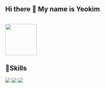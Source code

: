 

<!--
**duswnsxnxn/duswnsxnxn** is a ✨ _special_ ✨ repository because its `README.md` (this file) appears on your GitHub profile.

Here are some ideas to get you started:

- 🔭 I’m currently working on ...
- 🌱 I’m currently learning ...
- 👯 I’m looking to collaborate on ...
- 🤔 I’m looking for help with ...
- 💬 Ask me about ...
- 📫 How to reach me: ...
- 😄 Pronouns: ...
- ⚡ Fun fact: ...
-->
  <h2>Hi there 👋 My name is Yeokim</h2><br>
  <a href="https://abstracted-harmony-a37.notion.site/97cfc5bbbb404559b4ce28ce76dff120"><img src="https://img.shields.io/badge/Blog-000000?style=flat-square&logo=Notion&logoColor=white" width="100"/></a>
  <h2>🌱Skills</h2>
  <img src="https://img.shields.io/badge/Blog-000000?style=flat-square&logo=Notion&logoColor=white"/>
  <img src="https://img.shields.io/badge/Blog-000000?style=flat-square&logo=Notion&logoColor=white"/>
  <img src="https://img.shields.io/badge/Blog-000000?style=flat-square&logo=Notion&logoColor=white"/>
  

